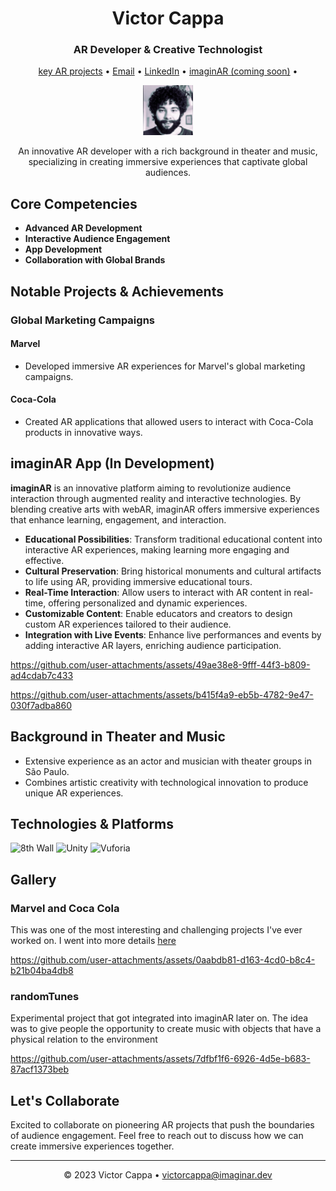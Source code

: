 <!-- Header Section -->
<h1 align="center">Victor Cappa</h1>
<h3 align="center">AR Developer & Creative Technologist</h3>
<p align="center">
  <a href="https://github.com/stars/victorcappa/lists/victor-cappa-ar">key AR projects</a> •
  <a href="mailto:victorcappa@imaginar.dev">Email</a> •
  <a href="https://www.linkedin.com/in/victor-cappa-50839788/">LinkedIn</a> •
  <a href="https://imaginar.dev">imaginAR (coming soon)</a> •
</p>

<p align="center">
  <img src="victor.jpeg" alt="Victor Cappa" width="80" height="80">
</p>

<!-- Professional Summary -->
<p align="center">
  An innovative AR developer with a rich background in theater and music, specializing in creating immersive experiences that captivate global audiences.
</p>

<!-- Core Competencies Section -->
<h2>Core Competencies</h2>

- **Advanced AR Development**
- **Interactive Audience Engagement**
- **App Development**
- **Collaboration with Global Brands**

<!-- Notable Projects and Achievements Section -->
<h2>Notable Projects & Achievements</h2>

### Global Marketing Campaigns

#### Marvel

- Developed immersive AR experiences for Marvel's global marketing campaigns.

#### Coca-Cola

- Created AR applications that allowed users to interact with Coca-Cola products in innovative ways.

<!-- imaginAR Section -->
<h2>imaginAR App (In Development)</h2>

**imaginAR** is an innovative platform aiming to revolutionize audience interaction through augmented reality and interactive technologies. By blending creative arts with webAR, imaginAR offers immersive experiences that enhance learning, engagement, and interaction.

- **Educational Possibilities**: Transform traditional educational content into interactive AR experiences, making learning more engaging and effective.
- **Cultural Preservation**: Bring historical monuments and cultural artifacts to life using AR, providing immersive educational tours.
- **Real-Time Interaction**: Allow users to interact with AR content in real-time, offering personalized and dynamic experiences.
- **Customizable Content**: Enable educators and creators to design custom AR experiences tailored to their audience.
- **Integration with Live Events**: Enhance live performances and events by adding interactive AR layers, enriching audience participation.


https://github.com/user-attachments/assets/49ae38e8-9fff-44f3-b809-ad4cdab7c433



https://github.com/user-attachments/assets/b415f4a9-eb5b-4782-9e47-030f7adba860


  

<!-- Background Section -->
<h2>Background in Theater and Music</h2>

- Extensive experience as an actor and musician with theater groups in São Paulo.
- Combines artistic creativity with technological innovation to produce unique AR experiences.

<!-- Technologies and Platforms Section -->
<h2>Technologies & Platforms</h2>

<p>
  <img src="https://img.shields.io/badge/AR-8th_Wall-blue" alt="8th Wall">
  <img src="https://img.shields.io/badge/Game%20Engine-Unity-red" alt="Unity">
  <img src="https://img.shields.io/badge/AR-Vuforia-green" alt="Vuforia">
</p>

<!-- Gallery Section -->
<h2>Gallery</h2>

<p align="center">
  <!-- Video 1 -->
  <h3>Marvel and Coca Cola</h3>
 <p>This was one of the most interesting and challenging projects I've ever worked on. I went into more details <a href="https://github.com/victorcappa/marvel-coke-epic/tree/main">here<a/>


https://github.com/user-attachments/assets/0aabdb81-d163-4cd0-b8c4-b21b04ba4db8


 </p>
   
<h3>randomTunes</h3>
 <p>Experimental project that got integrated into imaginAR later on. The idea was to give people the opportunity to create music with objects that have a physical relation to the environment</p>

https://github.com/user-attachments/assets/7dfbf1f6-6926-4d5e-b683-87acf1373beb
</p>

<!-- Call to Action Section -->
<h2>Let's Collaborate</h2>

<p>
  Excited to collaborate on pioneering AR projects that push the boundaries of audience engagement. Feel free to reach out to discuss how we can create immersive experiences together.
</p>

<!-- Footer with Contact Information -->
<hr>
<p align="center">
  © 2023 Victor Cappa • <a href="mailto:victorcappa@imaginar.dev">victorcappa@imaginar.dev</a>
</p>
